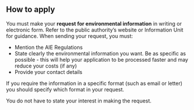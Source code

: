 ##  How to apply

You must make your **request for environmental information** in writing or
electronic form. Refer to the public authority’s website or Information Unit
for guidance. When sending your request, you must:

  * Mention the AIE Regulations 
  * State clearly the environmental information you want. Be as specific as possible - this will help your application to be processed faster and may reduce your costs (if any) 
  * Provide your contact details 

If you require the information in a specific format (such as email or letter)
you should specify which format in your request.

You do not have to state your interest in making the request.

